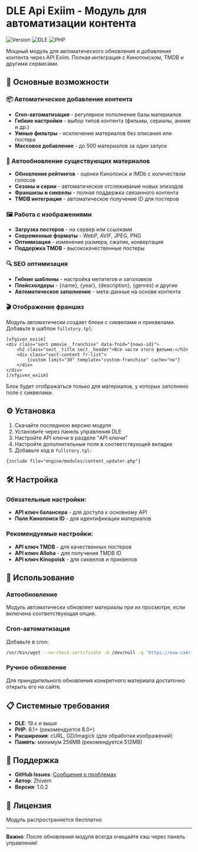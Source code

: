 # DLE Api Exiim - Модуль для автоматизации контента

![Version](https://img.shields.io/badge/version-1.0.2-blue.svg)
![DLE](https://img.shields.io/badge/DLE-19.x-green.svg)
![PHP](https://img.shields.io/badge/PHP-8.3+-purple.svg)

Мощный модуль для автоматического обновления и добавления контента через API Exiim. Полная интеграция с Кинопоиском, TMDB и другими сервисами.

## 🚀 Основные возможности

### 📦 Автоматическое добавление контента
- **Cron-автоматизация** - регулярное пополнение базы материалов
- **Гибкие настройки** - выбор типов контента (фильмы, сериалы, аниме и др.)
- **Умные фильтры** - исключение материалов без описания или постера
- **Массовое добавление** - до 500 материалов за один запуск

### 🔄 Автообновление существующих материалов
- **Обновление рейтингов** - оценки Кинопоиск и IMDb с количеством голосов
- **Сезоны и серии** - автоматическое отслеживание новых эпизодов
- **Франшизы и сиквелы** - полная поддержка связанного контента
- **TMDB интеграция** - автоматическое получение ID для постеров

### 🖼 Работа с изображениями
- **Загрузка постеров** - на сервер или ссылками
- **Современные форматы** - WebP, AVIF, JPEG, PNG
- **Оптимизация** - изменение размера, сжатие, конвертация
- **Поддержка TMDB** - высококачественные постеры

### 🔍 SEO оптимизация
- **Гибкие шаблоны** - настройка метатегов и заголовков
- **Плейсхолдеры** - {name}, {year}, {description}, {genres} и другие
- **Автоматическое заполнение** - мета-данные на основе контента

### 🎬 Отображение франшиз
Модуль автоматически создает блоки с сиквелами и приквелами. Добавьте в шаблон `fullstory.tpl`:

```smarty
[xfgiven_exiim]
<div class="sect pmovie__franchise" data-fnid="{news-id}">
    <h2 class="sect__title sect__header">Все части этого фильма:</h2>
    <div class="sect-content fr-list">
        {custom limit="30" template="custom-franchise" cache="no"}
    </div>
</div>
[/xfgiven_exiim]
```

Блок будет отображаться только для материалов, у которых заполнено поле с сиквелами.

## ⚙️ Установка

1. Скачайте последнюю версию модуля
2. Установите через панель управления DLE
3. Настройте API ключи в разделе "API ключи"
4. Настройте дополнительные поля в соответствующей вкладке
5. Добавьте код в `fullstory.tpl`:
```smarty
{include file="engine/modules/content_updater.php"}
```

## 🛠 Настройка

### Обязательные настройки:
- **API ключ балансера** - для доступа к основному API
- **Поле Кинопоиск ID** - для идентификации материалов

### Рекомендуемые настройки:
- **API ключ TMDB** - для качественных постеров
- **API ключ Alloha** - для получения TMDB ID
- **API ключ Kinopoisk** - для сиквелов и приквелов

## 🎯 Использование

### Автообновление
Модуль автоматически обновляет материалы при их просмотре, если включена соответствующая опция.

### Cron-автоматизация
Добавьте в cron:
```bash
/usr/bin/wget --no-check-certificate -O /dev/null -q "https://ваш-сайт.ru/index.php?controller=ajax&mod=cron_add_content&token=ВАШ_ТОКЕН"
```

### Ручное обновление
Для принудительного обновления конкретного материала достаточно открыть его на сайте.

## 📋 Системные требования

- **DLE**: 19.x и выше
- **PHP**: 8.1+ (рекомендуется 8.0+)
- **Расширения**: cURL, GD/Imagick (для обработки изображений)
- **Память**: минимум 256MB (рекомендуется 512MB)

## 🔧 Поддержка

- **GitHub Issues**: [Сообщения о проблемах](https://github.com/zhivem/DLE-Api-Exiim/issues)
- **Автор**: Zhivem
- **Версия**: 1.0.2

## 📄 Лицензия

Модуль распространяется бесплатно

---

**Важно**: После обновления модуля всегда очищайте кэш через панель управления!

